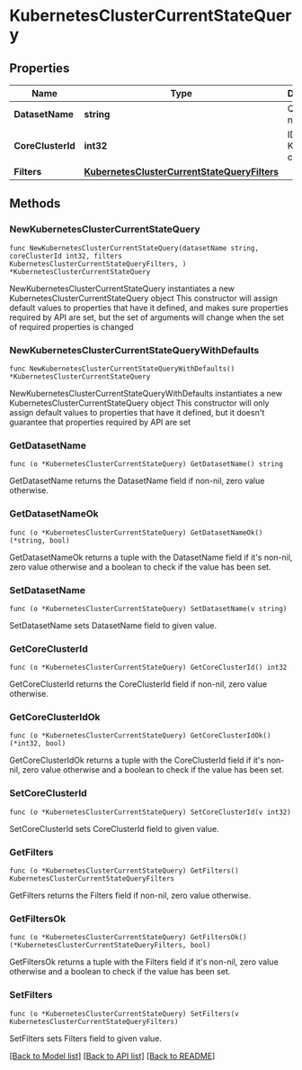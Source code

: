 # KubernetesClusterCurrentStateQuery

## Properties

Name | Type | Description | Notes
------------ | ------------- | ------------- | -------------
**DatasetName** | **string** | Query name | 
**CoreClusterId** | **int32** | ID of Kubernetes cluster | 
**Filters** | [**KubernetesClusterCurrentStateQueryFilters**](KubernetesClusterCurrentStateQueryFilters.md) |  | 

## Methods

### NewKubernetesClusterCurrentStateQuery

`func NewKubernetesClusterCurrentStateQuery(datasetName string, coreClusterId int32, filters KubernetesClusterCurrentStateQueryFilters, ) *KubernetesClusterCurrentStateQuery`

NewKubernetesClusterCurrentStateQuery instantiates a new KubernetesClusterCurrentStateQuery object
This constructor will assign default values to properties that have it defined,
and makes sure properties required by API are set, but the set of arguments
will change when the set of required properties is changed

### NewKubernetesClusterCurrentStateQueryWithDefaults

`func NewKubernetesClusterCurrentStateQueryWithDefaults() *KubernetesClusterCurrentStateQuery`

NewKubernetesClusterCurrentStateQueryWithDefaults instantiates a new KubernetesClusterCurrentStateQuery object
This constructor will only assign default values to properties that have it defined,
but it doesn't guarantee that properties required by API are set

### GetDatasetName

`func (o *KubernetesClusterCurrentStateQuery) GetDatasetName() string`

GetDatasetName returns the DatasetName field if non-nil, zero value otherwise.

### GetDatasetNameOk

`func (o *KubernetesClusterCurrentStateQuery) GetDatasetNameOk() (*string, bool)`

GetDatasetNameOk returns a tuple with the DatasetName field if it's non-nil, zero value otherwise
and a boolean to check if the value has been set.

### SetDatasetName

`func (o *KubernetesClusterCurrentStateQuery) SetDatasetName(v string)`

SetDatasetName sets DatasetName field to given value.


### GetCoreClusterId

`func (o *KubernetesClusterCurrentStateQuery) GetCoreClusterId() int32`

GetCoreClusterId returns the CoreClusterId field if non-nil, zero value otherwise.

### GetCoreClusterIdOk

`func (o *KubernetesClusterCurrentStateQuery) GetCoreClusterIdOk() (*int32, bool)`

GetCoreClusterIdOk returns a tuple with the CoreClusterId field if it's non-nil, zero value otherwise
and a boolean to check if the value has been set.

### SetCoreClusterId

`func (o *KubernetesClusterCurrentStateQuery) SetCoreClusterId(v int32)`

SetCoreClusterId sets CoreClusterId field to given value.


### GetFilters

`func (o *KubernetesClusterCurrentStateQuery) GetFilters() KubernetesClusterCurrentStateQueryFilters`

GetFilters returns the Filters field if non-nil, zero value otherwise.

### GetFiltersOk

`func (o *KubernetesClusterCurrentStateQuery) GetFiltersOk() (*KubernetesClusterCurrentStateQueryFilters, bool)`

GetFiltersOk returns a tuple with the Filters field if it's non-nil, zero value otherwise
and a boolean to check if the value has been set.

### SetFilters

`func (o *KubernetesClusterCurrentStateQuery) SetFilters(v KubernetesClusterCurrentStateQueryFilters)`

SetFilters sets Filters field to given value.



[[Back to Model list]](../README.md#documentation-for-models) [[Back to API list]](../README.md#documentation-for-api-endpoints) [[Back to README]](../README.md)


